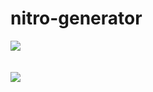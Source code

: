 # nitro-generator

<img src="https://cdn.discordapp.com/attachments/284707525620662272/1011304256462131312/unknown.png" heigh="50%"><br><br><br>
<img src="https://cdn.discordapp.com/attachments/284707525620662272/1011304652135989428/unknown.png" heigh="50%">
